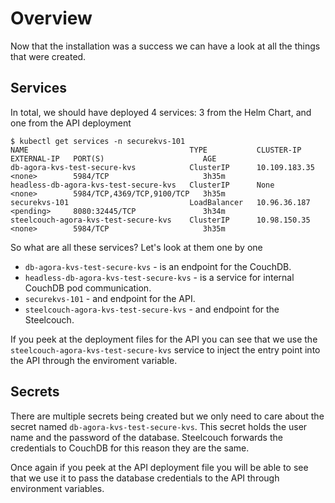 # Overview
Now that the installation was a success we can have a look at all the things that were created.

## Services
In total, we should have deployed 4 services: 3 from the Helm Chart, and one from the API deployment

```shell
$ kubectl get services -n securekvs-101
NAME                                    TYPE           CLUSTER-IP      EXTERNAL-IP   PORT(S)                      AGE
db-agora-kvs-test-secure-kvs            ClusterIP      10.109.183.35   <none>        5984/TCP                     3h35m
headless-db-agora-kvs-test-secure-kvs   ClusterIP      None            <none>        5984/TCP,4369/TCP,9100/TCP   3h35m
securekvs-101                           LoadBalancer   10.96.36.187    <pending>     8080:32445/TCP               3h34m
steelcouch-agora-kvs-test-secure-kvs    ClusterIP      10.98.150.35    <none>        5984/TCP                     3h35m
```

So what are all these services? Let's look at them one by one

* `db-agora-kvs-test-secure-kvs` - is an endpoint for the CouchDB.
* `headless-db-agora-kvs-test-secure-kvs` - is a service for internal CouchDB pod communication.
* `securekvs-101` - and endpoint for the API.
* `steelcouch-agora-kvs-test-secure-kvs` - and endpoint for the Steelcouch.

If you peek at the deployment files for the API you can see that we use the `steelcouch-agora-kvs-test-secure-kvs` service to inject the entry point into the API through the enviroment variable.

## Secrets
There are multiple secrets being created but we only need to care about the secret named `db-agora-kvs-test-secure-kvs`. This secret holds the user name and the password of the database. Steelcouch forwards the credentials to CouchDB for this reason they are the same.

Once again if you peek at the API deployment file you will be able to see that we use it to pass the database credentials to the API through environment variables.
